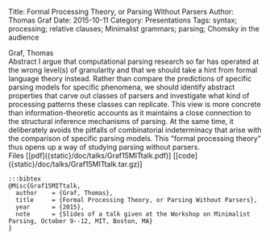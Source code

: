 Title: Formal Processing Theory, or Parsing Without Parsers
Author: Thomas Graf
Date: 2015-10-11
Category: Presentations
Tags: syntax; processing; relative clauses; Minimalist grammars; parsing; Chomsky in the audience

<div markdown class="authors">
Graf, Thomas
</div>

<div markdown class="abstract">
<span id="abstract-title">Abstract</span>
I argue that computational parsing research so far has operated at the wrong level(s) of granularity and that we should take a hint from formal language theory instead.
Rather than compare the predictions of specific parsing models for specific phenomena, we should identify abstract properties that carve out classes of parsers and investigate what kind of processing patterns these classes can replicate.
This view is more concrete than information-theoretic accounts as it maintains a close connection to the structural inference mechanisms of parsing.
At the same time, it deliberately avoids the pitfalls of combinatorial indeterminacy that arise with the comparison of specific parsing models.
This "formal processing theory" thus opens up a way of studying parsing without parsers.
</div>

<div markdown class="files">
<span id="files-title">Files</span>
[[pdf]({static}/doc/talks/Graf15MITtalk.pdf)]
[[code]({static}/doc/talks/Graf15MITtalk.tar.gz)]
</div>

~~~
:::bibtex
@Misc{Graf15MITtalk,
  author	= {Graf, Thomas},
  title		= {Formal Processing Theory, or Parsing Without Parsers},
  year		= {2015},
  note		= {Slides of a talk given at the Workshop on Minimalist Parsing, October 9--12, MIT, Boston, MA}
}
~~~
